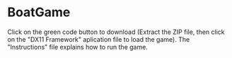 # BoatGame
Click on the green code button to download
(Extract the ZIP file, then click on the "DX11 Framework" aplication file to load the game).
The "Instructions" file explains how to run the game.
